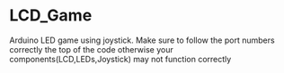 # LCD_Game
Arduino LED game using joystick. Make sure to follow the port numbers correctly the top of the code otherwise your components(LCD,LEDs,Joystick) may not function correctly
